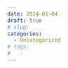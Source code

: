 ```yaml
---
date: 2024-01-04
draft: true
# slug:
categories:
  - Uncategorized
# tags:
#   - 
---
```


<!-- more -->